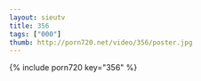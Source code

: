 ```yaml
--- 
layout: sieutv
title: 356
tags: ["000"]
thumb: http://porn720.net/video/356/poster.jpg
---
```

{% include porn720 key="356" %} 

